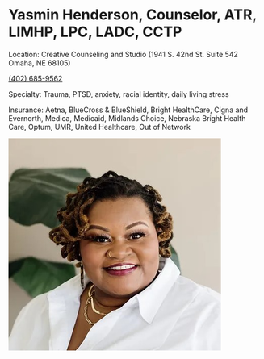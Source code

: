 # Yasmin Henderson, Counselor, ATR, LIMHP, LPC, LADC, CCTP

Location: Creative Counseling and Studio (1941 S. 42nd St. Suite 542 Omaha, NE 68105)

[(402) 685-9562](4026859562)

Specialty: Trauma, PTSD, anxiety, racial identity, daily living stress 

Insurance: Aetna, BlueCross & BlueShield, Bright HealthCare, Cigna and Evernorth, Medica, Medicaid, Midlands Choice, Nebraska Bright Health Care, Optum, UMR, United Healthcare, Out of Network

![picture](./markdown/resources/images/yHenderson.jpg)